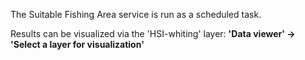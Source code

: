 The Suitable Fishing Area service is run as a scheduled task. 

Results can be visualized via the 'HSI-whiting' layer:
**'Data viewer' → 'Select a layer for visualization'** 
